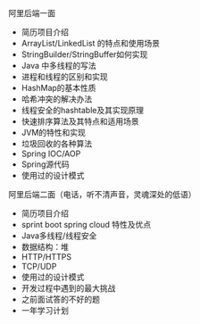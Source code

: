 阿里后端一面

- 简历项目介绍
- ArrayList/LinkedList 的特点和使用场景
- StringBuilder/StringBuffer如何实现
- Java 中多线程的写法
- 进程和线程的区别和实现
- HashMap的基本性质
- 哈希冲突的解决办法
- 线程安全的hashtable及其实现原理
- 快速排序算法及其特点和适用场景
- JVM的特性和实现
- 垃圾回收的各种算法
- Spring IOC/AOP
- Spring源代码
- 使用过的设计模式

阿里后端二面（电话，听不清声音，灵魂深处的低语）

- 简历项目介绍
- sprint boot spring cloud 特性及优点
- Java多线程/线程安全
- 数据结构：堆
- HTTP/HTTPS
- TCP/UDP
- 使用过的设计模式
- 开发过程中遇到的最大挑战
- 之前面试答的不好的题
- 一年学习计划

